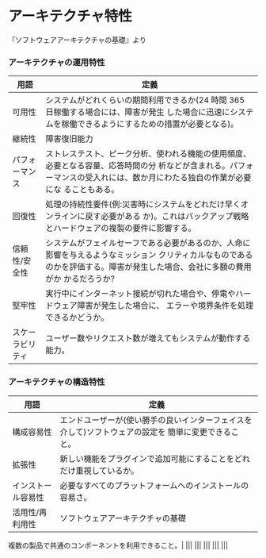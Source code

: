 
# アーキテクチャ特性

『ソフトウェアアーキテクチャの基礎』より

### アーキテクチャの運用特性

|用語|定義|
|--|--|
|可用性|システムがどれくらいの期間利用できるか(24 時間 365 日稼働する場合には、障害が発生 した場合に迅速にシステムを稼働できるようにするための措置が必要となる)。  |
|継続性|障害復旧能力|
|パフォーマンス|ストレステスト、ピーク分析、使われる機能の使用頻度、必要となる容量、応答時間の分 析などが含まれる。パフォーマンスの受入れには、数か月にわたる独自の作業が必要にな ることもある。|
|回復性|処理の持続性要件(例:災害時にシステムをどれだけ早くオンラインに戻す必要がある か)。これはバックアップ戦略とハードウェアの複製の要件に影響する。|
|信頼性/安全性|システムがフェイルセーフである必要があるのか、人命に影響を与えるようなミッション クリティカルなものであるのかを評価する。障害が発生した場合、会社に多額の費用がか かるだろうか?|
|堅牢性|実行中にインターネット接続が切れた場合や、停電やハードウェア障害が発生した場合に、 エラーや境界条件を処理できるかどうか。|
|スケーラビリティ|ユーザー数やリクエスト数が増えてもシステムが動作する能力。|


### アーキテクチャの構造特性
|用語|定義|
|--|--|
|構成容易性|エンドユーザーが(使い勝手の良いインターフェイスを介して)ソフトウェアの設定を 簡単に変更できること。|
|拡張性|新しい機能をプラグインで追加可能にすることをどれだけ重視しているか。|
|インストール容易性|必要なすべてのプラットフォームへのインストールの容易さ。|
|活用性/再利用性|ソフトウェアアーキテクチャの基礎

複数の製品で共通のコンポーネントを利用できること。|
|||
|||
|||
|||
|||


<!--stackedit_data:
eyJoaXN0b3J5IjpbMTQ3MjA1OTQ4LC0xOTI3NjE0NDE4XX0=
-->